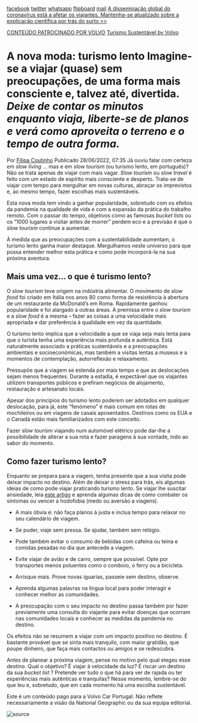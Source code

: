 [facebook](https://www.facebook.com/sharer/sharer.php?u=https%3A%2F%2Fwww.natgeo.pt%2Fviagem-e-aventuras%2F2022%2F06%2Fa-nova-moda-turismo-lento) [twitter](https://twitter.com/share?url=https%3A%2F%2Fwww.natgeo.pt%2Fviagem-e-aventuras%2F2022%2F06%2Fa-nova-moda-turismo-lento&via=natgeo&text=A%20nova%20moda%3A%20turismo%20lento) [whatsapp](https://web.whatsapp.com/send?text=https%3A%2F%2Fwww.natgeo.pt%2Fviagem-e-aventuras%2F2022%2F06%2Fa-nova-moda-turismo-lento) [flipboard](https://share.flipboard.com/bookmarklet/popout?v=2&title=A%20nova%20moda%3A%20turismo%20lento&url=https%3A%2F%2Fwww.natgeo.pt%2Fviagem-e-aventuras%2F2022%2F06%2Fa-nova-moda-turismo-lento) [mail](mailto:?subject=NatGeo&body=https%3A%2F%2Fwww.natgeo.pt%2Fviagem-e-aventuras%2F2022%2F06%2Fa-nova-moda-turismo-lento%20-%20A%20nova%20moda%3A%20turismo%20lento) [A disseminação global do coronavírus está a afetar os viajantes. Mantenha-se atualizado sobre a explicação científica por trás do surto >>](https://www.natgeo.pt/coronavirus) 

[CONTEÚDO PATROCINADO POR VOLVO](https://www.volvocars.com/pt) [Turismo Sustentável by Volvo](https://www.volvocars.com/pt) 
# A nova moda: turismo lento Imagine-se a viajar (quase) sem preocupações, de uma forma mais consciente e, talvez até, divertida. _Deixe de contar os minutos enquanto viaja, liberte-se de planos e verá como aproveita o terreno e o tempo de outra forma._ 

Por [Filipa Coutinho](https://www.natgeo.pt/autor/filipa-coutinho) Publicado 28/06/2022, 07:35 Já ouviu falar com certeza em _slow living_ … mas e em _slow tourism_ (ou turismo lento, em português)? Não se trata apenas de viajar com mais vagar. _Slow tourism_ ou _slow travel_ é feito com um estado de espírito mais consciente e desperto. Trata-se de viajar com tempo para mergulhar em novas culturas, abraçar os imprevistos e, ao mesmo tempo, fazer escolhas mais sustentáveis. 

Esta nova moda tem vindo a ganhar popularidade, sobretudo com os efeitos da pandemia na qualidade de vida e com a expansão da prática do trabalho remoto. Com o passar do tempo, objetivos como as famosas _bucket lists_ ou os “1000 lugares a visitar antes de morrer” perdem eco e a previsão é que o _slow tourism_ continue a aumentar. 

À medida que as preocupações com a sustentabilidade aumentam, o turismo lento ganha maior destaque. Mergulhamos neste universo para que possa entender melhor esta prática e como pode incorporá-la na sua próxima aventura. 

## **Mais uma vez… o que é turismo lento?** 
O _slow tourism_ teve origem na indústria alimentar. O movimento de _slow food_ foi criado em Itália nos anos 80 como forma de resistência à abertura de um restaurante da McDonald’s em Roma. Rapidamente ganhou popularidade e foi alargado a outras áreas. A premissa entre o _slow tourism_ e a _slow food_ é a mesma – fazer as coisas a uma velocidade mais apropriada e dar preferência à qualidade em vez da quantidade. 

O turismo lento implica que a velocidade a que se viaja seja mais lenta para que o turista tenha uma experiência mais profunda e autêntica. Está naturalmente associado a práticas sustentáveis e a preocupações ambientais e socioeconómicas, mas também a visitas lentas a museus e a momentos de contemplação, autorreflexão e relaxamento. 

Pressupõe que a viagem se estenda por mais tempo e que as deslocações sejam menos frequentes. Durante a estadia, é expectável que os viajantes utilizem transportes públicos e prefiram negócios de alojamento, restauração e artesanato locais. 

Apesar dos princípios do turismo lento poderem ser adotados em qualquer deslocação, para já, este “fenómeno” é mais comum em rotas de mochileiros ou em viagens de casais aposentados. Destinos como os EUA e o Canadá estão mais familiarizados com este conceito. 

Fazer _slow tourism_ viajando num automóvel elétrico pode dar-lhe a possibilidade de alterar a sua rota e fazer paragens à sua vontade, indo ao sabor do momento. 

## **Como fazer turismo lento?** 
Enquanto se prepara para a viagem, tenha presente que a sua visita pode deixar impacto no destino. Além de deixar o stress para trás, eis algumas ideias de como pode viajar praticando turismo lento. Se viajar lhe suscitar ansiedade, leia [este artigo](https://www.natgeo.pt/viagem-e-aventuras/2019/08/como-ultrapassar-a-hodofobia-o-medo-de-viajar) e aprenda algumas dicas de como combater os sintomas ou vencer a hodofobia (medo ou aversão a viagens). 

- A mais óbvia é: não faça planos à justa e inclua tempo para relaxar no seu calendário de viagem. 

- Se puder, viaje sem pressa. Se ajudar, também sem relógio. 

- Pode também evitar o consumo de bebidas com cafeína ou teína e comidas pesadas no dia que antecede a viagem. 

- Evite viajar de avião e de carro, sempre que possível. Opte por transportes menos poluentes como o comboio, o ferry ou a bicicleta. 

- Arrisque mais. Prove novas iguarias, passeie sem destino, observe. 

- Aprenda algumas palavras na língua local para poder interagir e conhecer melhor as comunidades. 

- A preocupação com o seu impacto no destino passa também por fazer previamente uma consulta do viajante para evitar doenças que ocorram nas comunidades locais e conhecer as medidas da pandemia no destino. 

Os efeitos não se resumem a viajar com um impacto positivo no destino. É bastante provável que se sinta mais tranquilo, com maior gratidão, que poupe dinheiro, que faça mais contactos ou amigos e se redescubra. 

Antes de planear a próxima viagem, pense no motivo pelo qual elegeu esse destino. Qual o objetivo? É viajar à velocidade da luz? É riscar um destino da sua _bucket list_ ? Pretende ver tudo o que há para ver de rajada ou ter experiências mais autênticas e tranquilas? Nesse momento, lembre-se do que leu e, sobretudo, que em cada momento há uma escolha sustentável. 

Este é um conteúdo pago para a Volvo Car Portugal. Não reflete necessariamente a visão da National Geographic ou da sua equipa editorial. 



![source](https://www.natgeo.pt/viagem-e-aventuras/2022/06/a-nova-moda-turismo-lento)